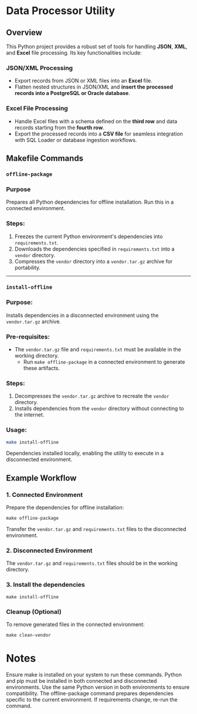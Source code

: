 # **Data Processor Utility**

## **Overview**

This Python project provides a robust set of tools for handling **JSON**, **XML**, and **Excel** file processing. Its key functionalities include:

### JSON/XML Processing
- Export records from JSON or XML files into an **Excel** file.
- Flatten nested structures in JSON/XML and **insert the processed records into a PostgreSQL or Oracle database**.

### Excel File Processing
- Handle Excel files with a schema defined on the **third row** and data records starting from the **fourth row**.
- Export the processed records into a **CSV file** for seamless integration with SQL Loader or database ingestion workflows.


## Makefile Commands

### `offline-package`

### Purpose
Prepares all Python dependencies for offline installation. Run this in a connected environment.

### Steps:
1. Freezes the current Python environment's dependencies into `requirements.txt`.
2. Downloads the dependencies specified in `requirements.txt` into a `vendor` directory.
3. Compresses the `vendor` directory into a `vendor.tar.gz` archive for portability.

---

### `install-offline`

### **Purpose**:  
Installs dependencies in a disconnected environment using the `vendor.tar.gz` archive.

### **Pre-requisites**:
- The `vendor.tar.gz` file and `requirements.txt` must be available in the working directory.  
  - Run `make offline-package` in a connected environment to generate these artifacts.

### **Steps**:
1. Decompresses the `vendor.tar.gz` archive to recreate the `vendor` directory.
2. Installs dependencies from the `vendor` directory without connecting to the internet.

### **Usage**:
```bash
make install-offline
```

Dependencies installed locally, enabling the utility to execute in a disconnected environment.

## Example Workflow

### 1. Connected Environment

Prepare the dependencies for offline installation:

```make offline-package```

Transfer the ```vendor.tar.gz``` and ```requirements.txt``` files to the disconnected environment.

### 2. Disconnected Environment

The ```vendor.tar.gz``` and ```requirements.txt``` files should be in the working directory.

### 3. Install the dependencies

```make install-offline```

### Cleanup (Optional)

To remove generated files in the connected environment:

```make clean-vendor```

# Notes

Ensure make is installed on your system to run these commands.
Python and pip must be installed in both connected and disconnected environments.
Use the same Python version in both environments to ensure compatibility.
The offline-package command prepares dependencies specific to the current environment. If requirements change, re-run the command.